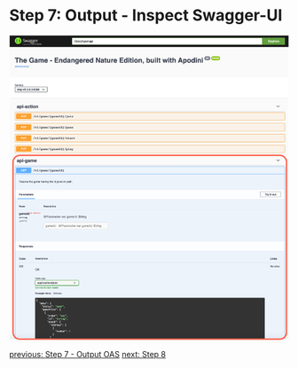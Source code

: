 # Step 7: Output - Inspect Swagger-UI

![step-7-1](./info-material/Apodini-OAS-Instructions/step-7-1.png)

[previous: Step 7 - Output OAS](./step-7.md) [next: Step 8](./step-8.md)
